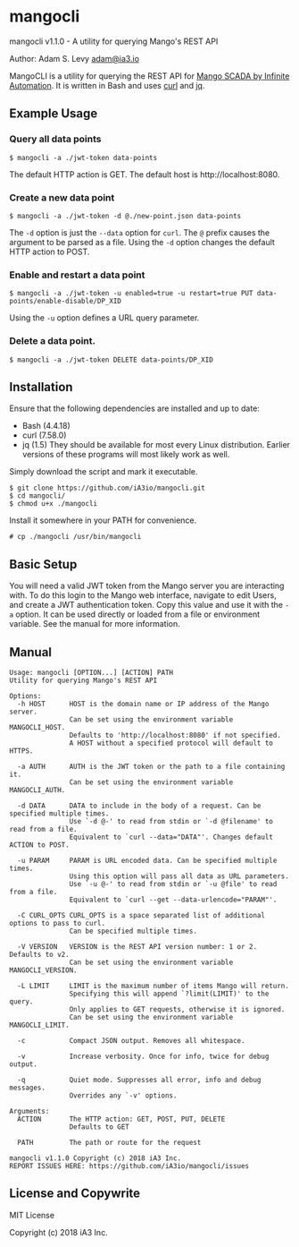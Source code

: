 # mangocli
mangocli v1.1.0 - A utility for querying Mango's REST API

Author: Adam S. Levy <adam@ia3.io>

MangoCLI is a utility for querying the REST API for [Mango SCADA by Infinite
Automation](https://infiniteautomation.com/mango-overview/). It is written in
Bash and uses [curl](https://curl.haxx.se/) and
[jq](https://stedolan.github.io/jq/).

## Example Usage
### Query all data points
```
$ mangocli -a ./jwt-token data-points
```
The default HTTP action is GET. The default host is http://localhost:8080.

### Create a new data point
```
$ mangocli -a ./jwt-token -d @./new-point.json data-points
```
The `-d` option is just the `--data` option for `curl`. The `@` prefix causes
the argument to be parsed as a file. Using the `-d` option changes the default
HTTP action to POST.

### Enable and restart a data point
```
$ mangocli -a ./jwt-token -u enabled=true -u restart=true PUT data-points/enable-disable/DP_XID
```
Using the `-u` option defines a URL query parameter.

### Delete a data point.
```
$ mangocli -a ./jwt-token DELETE data-points/DP_XID
```

## Installation
Ensure that the following dependencies are installed and up to date:
- Bash (4.4.18)
- curl (7.58.0)
- jq (1.5)
They should be available for most every Linux distribution. Earlier versions of
these programs will most likely work as well.

Simply download the script and mark it executable. 
```
$ git clone https://github.com/iA3io/mangocli.git
$ cd mangocli/
$ chmod u+x ./mangocli
```
Install it somewhere in your PATH for convenience.
```
# cp ./mangocli /usr/bin/mangocli
```

## Basic Setup
You will need a valid JWT token from the Mango server you are interacting with.
To do this login to the Mango web interface, navigate to edit Users, and create
a JWT authentication token. Copy this value and use it with the `-a` option. It
can be used directly or loaded from a file or environment variable. See the
manual for more information.

## Manual
```
Usage: mangocli [OPTION...] [ACTION] PATH
Utility for querying Mango's REST API

Options:
  -h HOST      HOST is the domain name or IP address of the Mango server.
               Can be set using the environment variable MANGOCLI_HOST.
               Defaults to 'http://localhost:8080' if not specified.
               A HOST without a specified protocol will default to HTTPS.

  -a AUTH      AUTH is the JWT token or the path to a file containing it.
               Can be set using the environment variable MANGOCLI_AUTH.

  -d DATA      DATA to include in the body of a request. Can be specified multiple times.
               Use `-d @-' to read from stdin or `-d @filename' to read from a file.
               Equivalent to `curl --data="DATA"'. Changes default ACTION to POST.

  -u PARAM     PARAM is URL encoded data. Can be specified multiple times.
               Using this option will pass all data as URL parameters.
               Use `-u @-' to read from stdin or `-u @file' to read from a file.
               Equivalent to `curl --get --data-urlencode="PARAM"'.

  -C CURL_OPTS CURL_OPTS is a space separated list of additional options to pass to curl. 
               Can be specified multiple times.

  -V VERSION   VERSION is the REST API version number: 1 or 2. Defaults to v2.
               Can be set using the environment variable MANGOCLI_VERSION.

  -L LIMIT     LIMIT is the maximum number of items Mango will return.
               Specifying this will append `?limit(LIMIT)' to the query.
               Only applies to GET requests, otherwise it is ignored.
               Can be set using the environment variable MANGOCLI_LIMIT.

  -c           Compact JSON output. Removes all whitespace.

  -v           Increase verbosity. Once for info, twice for debug output.

  -q           Quiet mode. Suppresses all error, info and debug messages. 
               Overrides any `-v' options. 

Arguments:
  ACTION       The HTTP action: GET, POST, PUT, DELETE
               Defaults to GET

  PATH         The path or route for the request

mangocli v1.1.0 Copyright (c) 2018 iA3 Inc.
REPORT ISSUES HERE: https://github.com/iA3io/mangocli/issues
```

## License and Copywrite
MIT License

Copyright (c) 2018 iA3 Inc.
